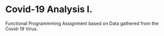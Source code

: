 # Covid-19 Analysis I.
Functional Programmming Assignment based on Data gathered from the Covid-19 Virus.

